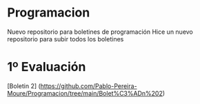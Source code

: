 # Programacion
Nuevo repositorio para boletines de programación
Hice un nuevo repositorio para subir todos los boletines
# 1º Evaluación
[Boletin 2] (https://github.com/Pablo-Pereira-Moure/Programacion/tree/main/Bolet%C3%ADn%202)

